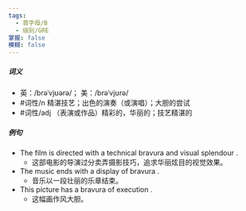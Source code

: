 ```yaml
---
tags:
  - 首字母/B
  - 级别/GRE
掌握: false
模糊: false
---
```

##### 词义
- 英：/brəˈvjʊərə/； 美：/brəˈvjʊrə/
- #词性/n  精湛技艺；出色的演奏（或演唱）；大胆的尝试
- #词性/adj  （表演或作品）精彩的，华丽的；技艺精湛的
##### 例句
- The film is directed with a technical bravura and visual splendour .
	- 这部电影的导演过分卖弄摄影技巧，追求华丽炫目的视觉效果。
- The music ends with a display of bravura .
	- 音乐以一段壮丽的乐章结束。
- This picture has a bravura of execution .
	- 这幅画作风大胆。
